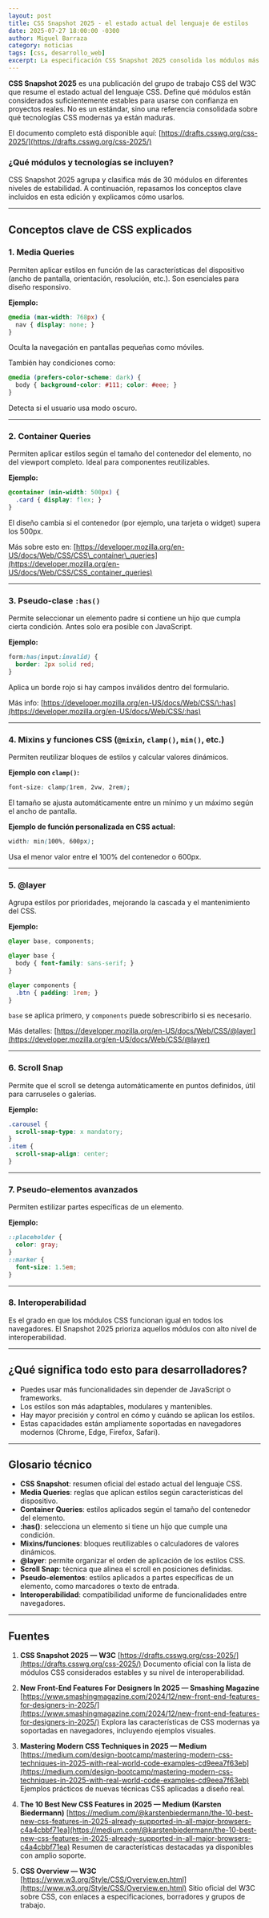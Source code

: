```yaml
---
layout: post
title: CSS Snapshot 2025 - el estado actual del lenguaje de estilos
date: 2025-07-27 18:00:00 -0300
author: Miguel Barraza
category: noticias
tags: [css, desarrollo_web]
excerpt: La especificación CSS Snapshot 2025 consolida los módulos más estables del lenguaje de estilos, orientando a desarrolladores sobre qué usar según la madurez de cada funcionalidad. Incluye nuevas funcionalidades prácticas como  container queries, :has(), mixins, y más, ya disponibles en navegadores modernos.
---
```


**CSS Snapshot 2025** es una publicación del grupo de trabajo CSS del W3C que resume el estado actual del lenguaje CSS. Define qué módulos están considerados suficientemente estables para usarse con confianza en proyectos reales. No es un estándar, sino una referencia consolidada sobre qué tecnologías CSS modernas ya están maduras.

El documento completo está disponible aquí: [https://drafts.csswg.org/css-2025/](https://drafts.csswg.org/css-2025/)

### ¿Qué módulos y tecnologías se incluyen?

CSS Snapshot 2025 agrupa y clasifica más de 30 módulos en diferentes niveles de estabilidad. A continuación, repasamos los conceptos clave incluidos en esta edición y explicamos cómo usarlos.

---

## Conceptos clave de CSS explicados

### 1. **Media Queries**
Permiten aplicar estilos en función de las características del dispositivo (ancho de pantalla, orientación, resolución, etc.). Son esenciales para diseño responsivo.

**Ejemplo:**
```css
@media (max-width: 768px) {
  nav { display: none; }
}
````

Oculta la navegación en pantallas pequeñas como móviles.

También hay condiciones como:

```css
@media (prefers-color-scheme: dark) {
  body { background-color: #111; color: #eee; }
}
```

Detecta si el usuario usa modo oscuro.

---

### 2. **Container Queries**

Permiten aplicar estilos según el tamaño del contenedor del elemento, no del viewport completo. Ideal para componentes reutilizables.

**Ejemplo:**

```css
@container (min-width: 500px) {
  .card { display: flex; }
}
```

El diseño cambia si el contenedor (por ejemplo, una tarjeta o widget) supera los 500px.

Más sobre esto en: [https://developer.mozilla.org/en-US/docs/Web/CSS/CSS\_container\_queries](https://developer.mozilla.org/en-US/docs/Web/CSS/CSS_container_queries)

---

### 3. **Pseudo-clase `:has()`**

Permite seleccionar un elemento padre si contiene un hijo que cumpla cierta condición. Antes solo era posible con JavaScript.

**Ejemplo:**

```css
form:has(input:invalid) {
  border: 2px solid red;
}
```

Aplica un borde rojo si hay campos inválidos dentro del formulario.

Más info: [https://developer.mozilla.org/en-US/docs/Web/CSS/\:has](https://developer.mozilla.org/en-US/docs/Web/CSS/:has)

---

### 4. **Mixins y funciones CSS (`@mixin`, `clamp()`, `min()`, etc.)**

Permiten reutilizar bloques de estilos y calcular valores dinámicos.

**Ejemplo con `clamp()`:**

```css
font-size: clamp(1rem, 2vw, 2rem);
```

El tamaño se ajusta automáticamente entre un mínimo y un máximo según el ancho de pantalla.

**Ejemplo de función personalizada en CSS actual:**

```css
width: min(100%, 600px);
```

Usa el menor valor entre el 100% del contenedor o 600px.

---

### 5. **@layer**

Agrupa estilos por prioridades, mejorando la cascada y el mantenimiento del CSS.

**Ejemplo:**

```css
@layer base, components;

@layer base {
  body { font-family: sans-serif; }
}

@layer components {
  .btn { padding: 1rem; }
}
```

`base` se aplica primero, y `components` puede sobrescribirlo si es necesario.

Más detalles: [https://developer.mozilla.org/en-US/docs/Web/CSS/@layer](https://developer.mozilla.org/en-US/docs/Web/CSS/@layer)

---

### 6. **Scroll Snap**

Permite que el scroll se detenga automáticamente en puntos definidos, útil para carruseles o galerías.

**Ejemplo:**

```css
.carousel {
  scroll-snap-type: x mandatory;
}
.item {
  scroll-snap-align: center;
}
```

---

### 7. **Pseudo-elementos avanzados**

Permiten estilizar partes específicas de un elemento.

**Ejemplo:**

```css
::placeholder {
  color: gray;
}
::marker {
  font-size: 1.5em;
}
```

---

### 8. **Interoperabilidad**

Es el grado en que los módulos CSS funcionan igual en todos los navegadores. El Snapshot 2025 prioriza aquellos módulos con alto nivel de interoperabilidad.

---

## ¿Qué significa todo esto para desarrolladores?

* Puedes usar más funcionalidades sin depender de JavaScript o frameworks.
* Los estilos son más adaptables, modulares y mantenibles.
* Hay mayor precisión y control en cómo y cuándo se aplican los estilos.
* Estas capacidades están ampliamente soportadas en navegadores modernos (Chrome, Edge, Firefox, Safari).

---

## Glosario técnico

* **CSS Snapshot**: resumen oficial del estado actual del lenguaje CSS.
* **Media Queries**: reglas que aplican estilos según características del dispositivo.
* **Container Queries**: estilos aplicados según el tamaño del contenedor del elemento.
* **:has()**: selecciona un elemento si tiene un hijo que cumple una condición.
* **Mixins/funciones**: bloques reutilizables o calculadores de valores dinámicos.
* **@layer**: permite organizar el orden de aplicación de los estilos CSS.
* **Scroll Snap**: técnica que alinea el scroll en posiciones definidas.
* **Pseudo-elementos**: estilos aplicados a partes específicas de un elemento, como marcadores o texto de entrada.
* **Interoperabilidad**: compatibilidad uniforme de funcionalidades entre navegadores.

---

## Fuentes

1. **CSS Snapshot 2025 — W3C**
   [https://drafts.csswg.org/css-2025/](https://drafts.csswg.org/css-2025/)
   Documento oficial con la lista de módulos CSS considerados estables y su nivel de interoperabilidad.

2. **New Front-End Features For Designers In 2025 — Smashing Magazine**
   [https://www.smashingmagazine.com/2024/12/new-front-end-features-for-designers-in-2025/](https://www.smashingmagazine.com/2024/12/new-front-end-features-for-designers-in-2025/)
   Explora las características de CSS modernas ya soportadas en navegadores, incluyendo ejemplos visuales.

3. **Mastering Modern CSS Techniques in 2025 — Medium**
   [https://medium.com/design-bootcamp/mastering-modern-css-techniques-in-2025-with-real-world-code-examples-cd9eea7f63eb](https://medium.com/design-bootcamp/mastering-modern-css-techniques-in-2025-with-real-world-code-examples-cd9eea7f63eb)
   Ejemplos prácticos de nuevas técnicas CSS aplicadas a diseño real.

4. **The 10 Best New CSS Features in 2025 — Medium (Karsten Biedermann)**
   [https://medium.com/@karstenbiedermann/the-10-best-new-css-features-in-2025-already-supported-in-all-major-browsers-c4a4cbbf71ea](https://medium.com/@karstenbiedermann/the-10-best-new-css-features-in-2025-already-supported-in-all-major-browsers-c4a4cbbf71ea)
   Resumen de características destacadas ya disponibles con amplio soporte.

5. **CSS Overview — W3C**
   [https://www.w3.org/Style/CSS/Overview.en.html](https://www.w3.org/Style/CSS/Overview.en.html)
   Sitio oficial del W3C sobre CSS, con enlaces a especificaciones, borradores y grupos de trabajo.